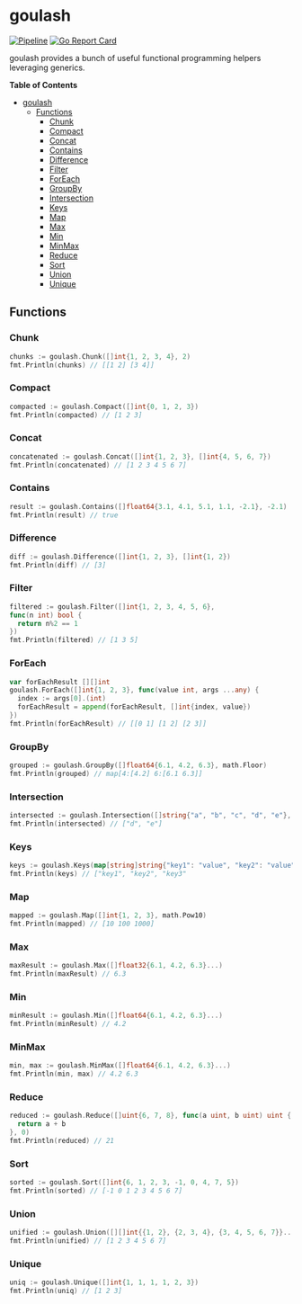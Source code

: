 # goulash

[![Pipeline](https://github.com/farbodsalimi/goulash/actions/workflows/go.yml/badge.svg)](https://github.com/farbodsalimi/goulash/actions/workflows/go.yml)
[![Go Report Card](https://goreportcard.com/badge/github.com/farbodsalimi/goulash?r)](https://goreportcard.com/report/github.com/farbodsalimi/goulash)

goulash provides a bunch of useful functional programming helpers leveraging generics.

**Table of Contents**

- [goulash](#goulash)
  - [Functions](#functions)
    - [Chunk](#chunk)
    - [Compact](#compact)
    - [Concat](#concat)
    - [Contains](#contains)
    - [Difference](#difference)
    - [Filter](#filter)
    - [ForEach](#foreach)
    - [GroupBy](#groupby)
    - [Intersection](#intersection)
    - [Keys](#keys)
    - [Map](#map)
    - [Max](#max)
    - [Min](#min)
    - [MinMax](#minmax)
    - [Reduce](#reduce)
    - [Sort](#sort)
    - [Union](#union)
    - [Unique](#unique)

## Functions

### Chunk

```go
chunks := goulash.Chunk([]int{1, 2, 3, 4}, 2)
fmt.Println(chunks) // [[1 2] [3 4]]
```

### Compact

```go
compacted := goulash.Compact([]int{0, 1, 2, 3})
fmt.Println(compacted) // [1 2 3]
```

### Concat

```go
concatenated := goulash.Concat([]int{1, 2, 3}, []int{4, 5, 6, 7})
fmt.Println(concatenated) // [1 2 3 4 5 6 7]
```

### Contains

```go
result := goulash.Contains([]float64{3.1, 4.1, 5.1, 1.1, -2.1}, -2.1)
fmt.Println(result) // true
```

### Difference

```go
diff := goulash.Difference([]int{1, 2, 3}, []int{1, 2})
fmt.Println(diff) // [3]
```

### Filter

```go
filtered := goulash.Filter([]int{1, 2, 3, 4, 5, 6},
func(n int) bool {
  return n%2 == 1
})
fmt.Println(filtered) // [1 3 5]
```

### ForEach

```go
var forEachResult [][]int
goulash.ForEach([]int{1, 2, 3}, func(value int, args ...any) {
  index := args[0].(int)
  forEachResult = append(forEachResult, []int{index, value})
})
fmt.Println(forEachResult) // [[0 1] [1 2] [2 3]]
```

### GroupBy

```go
grouped := goulash.GroupBy([]float64{6.1, 4.2, 6.3}, math.Floor)
fmt.Println(grouped) // map[4:[4.2] 6:[6.1 6.3]]
```

### Intersection

```go
intersected := goulash.Intersection([]string{"a", "b", "c", "d", "e"}, []string{"d", "e"})
fmt.Println(intersected) // ["d", "e"]
```

### Keys

```go
keys := goulash.Keys(map[string]string{"key1": "value", "key2": "value", "key3": "value"})
fmt.Println(keys) // ["key1", "key2", "key3"
```

### Map

```go
mapped := goulash.Map([]int{1, 2, 3}, math.Pow10)
fmt.Println(mapped) // [10 100 1000]
```

### Max

```go
maxResult := goulash.Max([]float32{6.1, 4.2, 6.3}...)
fmt.Println(maxResult) // 6.3
```

### Min

```go
minResult := goulash.Min([]float64{6.1, 4.2, 6.3}...)
fmt.Println(minResult) // 4.2
```

### MinMax

```go
min, max := goulash.MinMax([]float64{6.1, 4.2, 6.3}...)
fmt.Println(min, max) // 4.2 6.3
```

### Reduce

```go
reduced := goulash.Reduce([]uint{6, 7, 8}, func(a uint, b uint) uint {
  return a + b
}, 0)
fmt.Println(reduced) // 21
```

### Sort

```go
sorted := goulash.Sort([]int{6, 1, 2, 3, -1, 0, 4, 7, 5})
fmt.Println(sorted) // [-1 0 1 2 3 4 5 6 7]
```

### Union

```go
unified := goulash.Union([][]int{{1, 2}, {2, 3, 4}, {3, 4, 5, 6, 7}}...)
fmt.Println(unified) // [1 2 3 4 5 6 7]
```

### Unique

```go
uniq := goulash.Unique([]int{1, 1, 1, 1, 2, 3})
fmt.Println(uniq) // [1 2 3]
```
